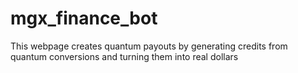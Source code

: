 # mgx_finance_bot
This webpage creates quantum payouts by generating credits from quantum conversions and turning them into real dollars
